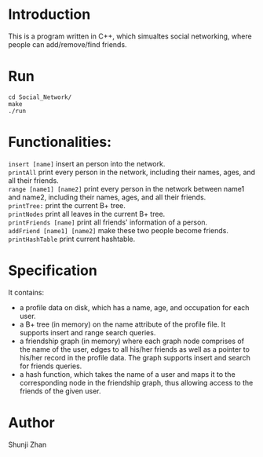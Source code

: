 # Introduction
This is a program written in C++, which simualtes social networking, where people can add/remove/find friends. 

# Run
    cd Social_Network/
    make 
    ./run

# Functionalities:
`insert [name]` insert an person into the network.          
`printAll` print every person in the network, including their names, ages, and all their friends.            
`range [name1] [name2]` print every person in the network between name1 and name2, including their names, ages, and all their friends.           
`printTree:` print the current B+ tree.          
`printNodes` print all leaves in the current B+ tree.            
`printFriends [name]` print all friends' information of a person.            
`addFriend [name1] [name2]` make these two people become friends.            
`printHashTable` print current hashtable.            

# Specification
It contains:
- a profile data on disk, which has a name, age, and occupation for each user.
- a B+ tree (in memory) on the name attribute of the profile file. It supports insert and range search queries.
- a friendship graph (in memory) where each graph node comprises of the name of the
user, edges to all his/her friends as well as a pointer to his/her record in the profile data. The graph supports insert and search for friends queries.
- a hash function, which takes the name of a user and maps it to the corresponding
node in the friendship graph, thus allowing access to the friends of the given user.

# Author
Shunji Zhan

